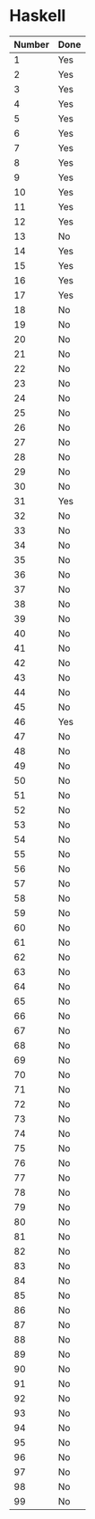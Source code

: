 # Haskell

| Number | Done |
| ------ | ---- |
|   1    |  Yes |
|   2    |  Yes |
|   3    |  Yes |
|   4    |  Yes |
|   5    |  Yes |
|   6    |  Yes |
|   7    |  Yes |
|   8    |  Yes |
|   9    |  Yes |
|   10   |  Yes |
|   11   |  Yes |
|   12   |  Yes |
|   13   |  No  |
|   14   |  Yes |
|   15   |  Yes |
|   16   |  Yes |
|   17   |  Yes |
|   18   |  No  |
|   19   |  No  |
|   20   |  No  |
|   21   |  No  |
|   22   |  No  |
|   23   |  No  |
|   24   |  No  |
|   25   |  No  |
|   26   |  No  |
|   27   |  No  |
|   28   |  No  |
|   29   |  No  |
|   30   |  No  |
|   31   |  Yes |
|   32   |  No  |
|   33   |  No  |
|   34   |  No  |
|   35   |  No  |
|   36   |  No  |
|   37   |  No  |
|   38   |  No  |
|   39   |  No  |
|   40   |  No  |
|   41   |  No  |
|   42   |  No  |
|   43   |  No  |
|   44   |  No  |
|   45   |  No  |
|   46   |  Yes |
|   47   |  No  |
|   48   |  No  |
|   49   |  No  |
|   50   |  No  |
|   51   |  No  |
|   52   |  No  |
|   53   |  No  |
|   54   |  No  |
|   55   |  No  |
|   56   |  No  |
|   57   |  No  |
|   58   |  No  |
|   59   |  No  |
|   60   |  No  |
|   61   |  No  |
|   62   |  No  |
|   63   |  No  |
|   64   |  No  |
|   65   |  No  |
|   66   |  No  |
|   67   |  No  |
|   68   |  No  |
|   69   |  No  |
|   70   |  No  |
|   71   |  No  |
|   72   |  No  |
|   73   |  No  |
|   74   |  No  |
|   75   |  No  |
|   76   |  No  |
|   77   |  No  |
|   78   |  No  |
|   79   |  No  |
|   80   |  No  |
|   81   |  No  |
|   82   |  No  |
|   83   |  No  |
|   84   |  No  |
|   85   |  No  |
|   86   |  No  |
|   87   |  No  |
|   88   |  No  |
|   89   |  No  |
|   90   |  No  |
|   91   |  No  |
|   92   |  No  |
|   93   |  No  |
|   94   |  No  |
|   95   |  No  |
|   96   |  No  |
|   97   |  No  |
|   98   |  No  |
|   99   |  No  |
